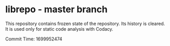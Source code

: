 # librepo - master branch

This repository contains frozen state of the repository.
Its history is cleared. It is used only for static code
analysis with Codacy.

Commit Time: 1699952474